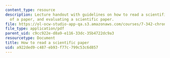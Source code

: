 ```yaml
---
content_type: resource
description: Lecture handout with guidelines on how to read a scientific paper, organization
  of a paper, and evaluating a scientific paper.
file: https://ol-ocw-studio-app-qa.s3.amazonaws.com/courses/7-342-chronic-infection-and-inflammation-what-are-the-consequences-on-your-health-fall-2007/a922ded9c487eb93f77c799c53c6d857_session_1.pdf
file_type: application/pdf
parent_uid: c9cc922e-d8a9-e116-33dc-35b4722dc9a3
resourcetype: Document
title: How to read a scientific paper
uid: a922ded9-c487-eb93-f77c-799c53c6d857
---
```

